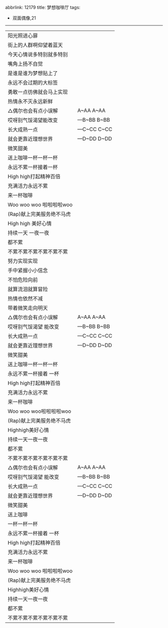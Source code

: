 abbrlink: 12179
title: 梦想咖啡厅
tags:
  - 双面偶像,21
---
|      |      |
|--|--|
|阳光照进心扉|      |
|街上的人群啊仰望着蓝天|      |
|今天心情说多特别就多特别|      |
|嘴角上扬不自觉|      |
|是谁是谁为梦想贴上了|      |
|永远不会过期的大标签|      |
|勇敢一点彷佛就会马上实现|      |
|热情永不灭永远新鲜|      |
|△偶尔也会有点小误解|A~AA A~AA|
|哎呀别气馁渴望能改变|—B~BB B~BB|
|长大成熟一点|—C~CC C~CC|
|就会更靠近理想世界|—D~DD D~DD|
|微笑甜美|      |
|送上咖啡一杯一杯一杯|      |
|永远不累一杯接着一杯|      |
|High high打起精神百倍|      |
|充满活力永远不累|      |
|来一杯咖啡|      |
|Woo woo woo 啦啦啦啦woo|      |
|(Rap)献上完美服务绝不马虎|      |
|High high 美好心情|      |
|持续一天 一夜一夜|      |
|都不累|      |
|不累不累不累不累不累不累|      |
|努力实现实现|      |
|手中紧握小小信念|      |
|不怕危险向前|      |
|就算流泪就算冒险|      |
|热情也依然不减|      |
|带着微笑走向明天|      |
|△偶尔也会有点小误解|A~AA A~AA|
|哎呀别气馁渴望 能改变|—B~BB B~BB|
|长大成熟一点|—C~CC C~CC|
|就会更靠近理想世界|—D~DD D~DD|
|微笑甜美|      |
|送上咖啡一杯一杯一杯|      |
|永远不累一杯接着 一杯|      |
|High high打起精神百倍|      |
|充满活力永远不累|      |
|来一杯咖啡|      |
|Woo woo woo啦啦啦啦woo|      |
|(Rap)献上完美服务绝不马虎|      |
|Highhigh美好心情|      |
|持续一天一夜一夜|      |
|都不累|      |
|不累不累不累不累不累不累|      |
|△偶尔也会有点小误解|A~AA A~AA|
|哎呀别气馁渴望 能改变|—B~BB B~BB|
|长大成熟一点|—C~CC C~CC|
|就会更靠近理想世界|—D~DD D~DD|
|微笑甜美|      |
|送上咖啡|      |
|一杯一杯一杯|      |
|永远不累一杯接着 一杯|      |
|High high打起精神百倍|      |
|充满活力永远不累|      |
|来一杯咖啡|      |
|Woo woo woo 啦啦啦啦woo|      |
|(Rap)献上完美服务绝不马虎|      |
|Highhigh美好心情|      |
|持续一天一夜一夜|      |
|都不累|      |
|不累不累不累不累不累不累|      |